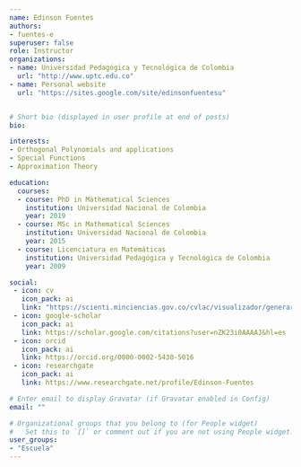 ```yaml
---
name: Edinson Fuentes
authors:
- fuentes-e
superuser: false
role: Instructor
organizations:
- name: Universidad Pedagógica y Tecnológica de Colombia
  url: "http://www.uptc.edu.co"
- name: Personal website
  url: "https://sites.google.com/site/edinsonfuentesu"


# Short bio (displayed in user profile at end of posts)
bio: 

interests:
- Orthogonal Polynomials and applications
- Special Functions
- Approximation Theory

education:
  courses:
  - course: PhD in Mathematical Sciences
    institution: Universidad Nacional de Colombia
    year: 2019
  - course: MSc in Mathematical Sciences
    institution: Universidad Nacional de Colombia
    year: 2015
  - course: Licenciatura en Matemáticas
    institution: Universidad Pedagógica y Tecnológica de Colombia
    year: 2009

social:
 - icon: cv
   icon_pack: ai
   link: "https://scienti.minciencias.gov.co/cvlac/visualizador/generarCurriculoCv.do?cod_rh=0001358008"
 - icon: google-scholar
   icon_pack: ai
   link: https://scholar.google.com/citations?user=nZK23i0AAAAJ&hl=es   
 - icon: orcid
   icon_pack: ai
   link: https://orcid.org/0000-0002-5430-5016
 - icon: researchgate
   icon_pack: ai
   link: https://www.researchgate.net/profile/Edinson-Fuentes

# Enter email to display Gravatar (if Gravatar enabled in Config)
email: ""

# Organizational groups that you belong to (for People widget)
#   Set this to `[]` or comment out if you are not using People widget.
user_groups:
- "Escuela"
---
```

